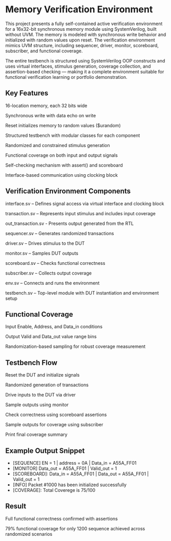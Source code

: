 # Memory Verification Environment

This project presents a fully self-contained active verification environment for a 16x32-bit synchronous memory module using SystemVerilog, built without UVM. The memory is modeled with synchronous write behavior and initialized with random values upon reset. The verification environment mimics UVM structure, including sequencer, driver, monitor, scoreboard, subscriber, and functional coverage.

The entire testbench is structured using SystemVerilog OOP constructs and uses virtual interfaces, stimulus generation, coverage collection, and assertion-based checking — making it a complete environment suitable for functional verification learning or portfolio demonstration.

## Key Features
16-location memory, each 32 bits wide

Synchronous write with data echo on write

Reset initializes memory to random values ($urandom)

Structured testbench with modular classes for each component

Randomized and constrained stimulus generation

Functional coverage on both input and output signals

Self-checking mechanism with assert() and scoreboard

Interface-based communication using clocking block


## Verification Environment Components
interface.sv – Defines signal access via virtual interface and clocking block

transaction.sv – Represents input stimulus and includes input coverage

out_transaction.sv - Presents output generated from the RTL

sequencer.sv – Generates randomized transactions

driver.sv – Drives stimulus to the DUT

monitor.sv – Samples DUT outputs

scoreboard.sv – Checks functional correctness

subscriber.sv – Collects output coverage

env.sv – Connects and runs the environment

testbench.sv – Top-level module with DUT instantiation and environment setup

## Functional Coverage
  Input Enable, Address, and Data_in conditions

  Output Valid and Data_out value range bins

  Randomization-based sampling for robust coverage measurement

## Testbench Flow
Reset the DUT and initialize signals

Randomized generation of transactions

Drive inputs to the DUT via driver

Sample outputs using monitor

Check correctness using scoreboard assertions

Sample outputs for coverage using subscriber

Print final coverage summary

## Example Output Snippet

- [SEQUENCE] EN = 1 | address = 0A | Data_in = A55A_FF01
- [MONITOR] Data_out = A55A_FF01 | Valid_out = 1
- [SCOREBOARD]: Data_in = A55A_FF01 | Data_out = A55A_FF01 | Valid_out = 1
- [INFO] Packet #1000 has been initialized successfully
- [COVERAGE]: Total Coverege is 75/100

## Result
  Full functional correctness confirmed with assertions

  79% functional coverage for only 1200 sequence achieved across randomized scenarios


